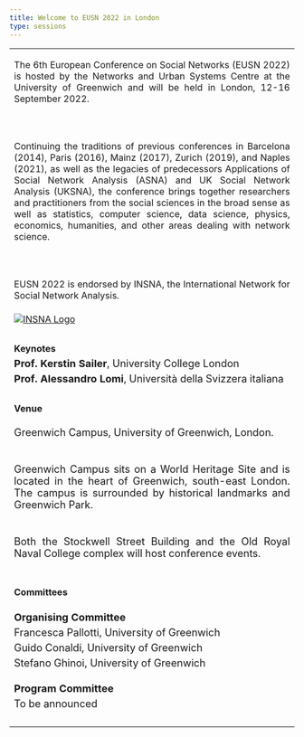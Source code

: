 ```yaml
---
title: Welcome to EUSN 2022 in London
type: sessions
---
```


  <table>
  <tr>
    <td><p align="justify">The 6th European Conference on Social Networks (EUSN 2022) is hosted by the Networks and Urban Systems Centre at the University of Greenwich and will be held in London, 12-16 September 2022.</p></td>
  </tr>
   <tr>
    <td><br></td>
  </tr>
    <tr>
    <td><p align="justify">Continuing the traditions of previous conferences in Barcelona (2014), Paris (2016), Mainz (2017), Zurich (2019), and Naples (2021), as well as the legacies of predecessors Applications of Social Network Analysis (ASNA) and UK Social Network Analysis (UKSNA), the conference brings together researchers and practitioners from the social sciences in the broad sense as well as statistics, computer science, data science, physics, economics, humanities, and other areas dealing with network science. </p></td>
  </tr>
   <tr>
    <td><br></td>
  </tr>
   <tr>
    <td><p align="justify">EUSN 2022 is endorsed by INSNA, the International Network for Social Network Analysis.</p></td>
  </tr>
     <tr>
    <td><a title="INSNA" href="https://www.insna.org/" target="_blank" > <img class="my-12 max-w-sm mx-auto" src="/img/INSNA_logo.png" alt="INSNA Logo"></a></td>
  </tr>
    <tr>
    <td><br></td>
  </tr>
  <tr>
    <td><b>Keynotes</b></td>
  </tr>
   <tr>
     <td><font size="4"><b>Prof. Kerstin Sailer</b>, University College London</font></td>
  </tr>
   <tr>
    <td><font size="4"><b>Prof. Alessandro Lomi</b>, Università della Svizzera italiana</font></td>
  </tr>
  <tr>
    <td><br></td>
  </tr>
  <tr>
    <td><b>Venue</b></td>
  </tr>
   <tr>
    <td><p align="left"><font size="4">Greenwich Campus, University of Greenwich, London.</font></p></td>
  </tr>
    <tr>
    <td></td>
  </tr>
   <tr>
    <td><p align="justify"><font size="4">Greenwich Campus sits on a World Heritage Site and is located in the heart of Greenwich, south-east London. The campus is surrounded by historical landmarks and Greenwich Park.</font></p></td>
  </tr>
    <tr>
    <td></td>
  </tr>
     <tr>
    <td><p align="justify"><font size="4">Both the Stockwell Street Building and the Old Royal Naval College complex will host conference events.</font></p></td>
  </tr>
   <tr>
    <td><br></td>
  </tr>
    <tr>
    <td><b>Committees</b></td>
  </tr>
   <tr>
    <td></td>
  </tr>
   <tr>
    <td></td>
  </tr>
     <tr>
    <td></td>
  </tr>
   <tr>
    <td><font size="4"><b>Organising Committee</b></font></td>
  </tr>
   <tr>
    <td><font size="4">Francesca Pallotti, University of Greenwich</font></td>
  </tr>
   <tr>
    <td><font size="4">Guido Conaldi, University of Greenwich</font></td>
   </tr>
    <tr>
    <td><font size="4">Stefano Ghinoi, University of Greenwich</font></td>
   </tr>
    <tr>
    <td></td>
  </tr>
    <tr>
    <td></td>
  </tr>
     <tr>
   <tr>
    <td></td>
  </tr>
    <td> <font size="4"> <b>Program Committee</b></font></td>
  </tr>
       <tr>
    <td><font size="4">To be announced</font></td>
  </tr>
    <tr>
    <td><br></td>
  </tr>
</table>      


